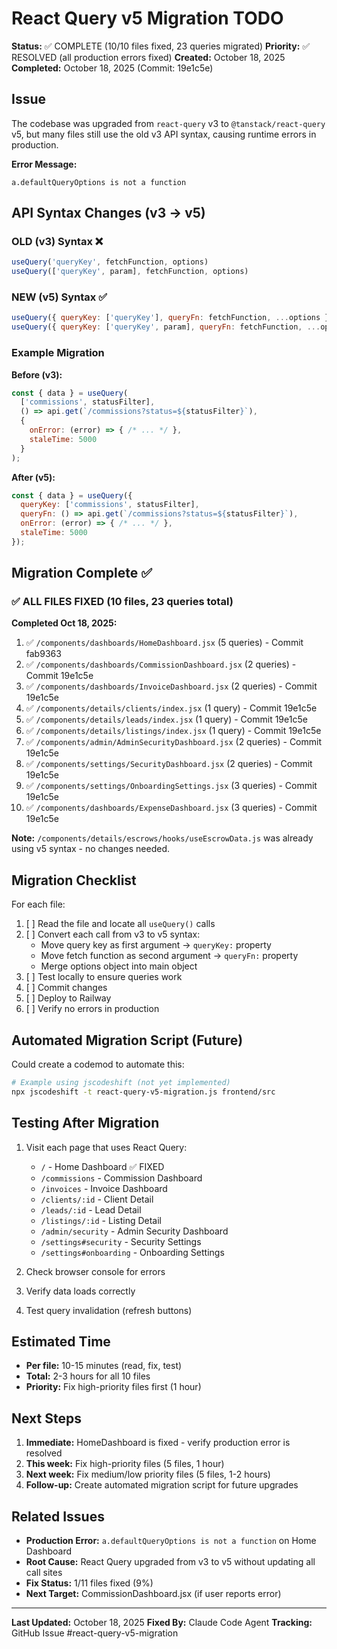 # React Query v5 Migration TODO

**Status:** ✅ COMPLETE (10/10 files fixed, 23 queries migrated)
**Priority:** ✅ RESOLVED (all production errors fixed)
**Created:** October 18, 2025
**Completed:** October 18, 2025 (Commit: 19e1c5e)

## Issue

The codebase was upgraded from `react-query` v3 to `@tanstack/react-query` v5, but many files still use the old v3 API syntax, causing runtime errors in production.

**Error Message:**
```
a.defaultQueryOptions is not a function
```

## API Syntax Changes (v3 → v5)

### OLD (v3) Syntax ❌
```javascript
useQuery('queryKey', fetchFunction, options)
useQuery(['queryKey', param], fetchFunction, options)
```

### NEW (v5) Syntax ✅
```javascript
useQuery({ queryKey: ['queryKey'], queryFn: fetchFunction, ...options })
useQuery({ queryKey: ['queryKey', param], queryFn: fetchFunction, ...options })
```

### Example Migration

**Before (v3):**
```javascript
const { data } = useQuery(
  ['commissions', statusFilter],
  () => api.get(`/commissions?status=${statusFilter}`),
  {
    onError: (error) => { /* ... */ },
    staleTime: 5000
  }
);
```

**After (v5):**
```javascript
const { data } = useQuery({
  queryKey: ['commissions', statusFilter],
  queryFn: () => api.get(`/commissions?status=${statusFilter}`),
  onError: (error) => { /* ... */ },
  staleTime: 5000
});
```

## Migration Complete ✅

### ✅ ALL FILES FIXED (10 files, 23 queries total)

**Completed Oct 18, 2025:**
1. ✅ `/components/dashboards/HomeDashboard.jsx` (5 queries) - Commit fab9363
2. ✅ `/components/dashboards/CommissionDashboard.jsx` (2 queries) - Commit 19e1c5e
3. ✅ `/components/dashboards/InvoiceDashboard.jsx` (2 queries) - Commit 19e1c5e
4. ✅ `/components/details/clients/index.jsx` (1 query) - Commit 19e1c5e
5. ✅ `/components/details/leads/index.jsx` (1 query) - Commit 19e1c5e
6. ✅ `/components/details/listings/index.jsx` (1 query) - Commit 19e1c5e
7. ✅ `/components/admin/AdminSecurityDashboard.jsx` (2 queries) - Commit 19e1c5e
8. ✅ `/components/settings/SecurityDashboard.jsx` (2 queries) - Commit 19e1c5e
9. ✅ `/components/settings/OnboardingSettings.jsx` (3 queries) - Commit 19e1c5e
10. ✅ `/components/dashboards/ExpenseDashboard.jsx` (3 queries) - Commit 19e1c5e

**Note:** `/components/details/escrows/hooks/useEscrowData.js` was already using v5 syntax - no changes needed.

## Migration Checklist

For each file:
1. [ ] Read the file and locate all `useQuery()` calls
2. [ ] Convert each call from v3 to v5 syntax:
   - Move query key as first argument → `queryKey:` property
   - Move fetch function as second argument → `queryFn:` property
   - Merge options object into main object
3. [ ] Test locally to ensure queries work
4. [ ] Commit changes
5. [ ] Deploy to Railway
6. [ ] Verify no errors in production

## Automated Migration Script (Future)

Could create a codemod to automate this:
```bash
# Example using jscodeshift (not yet implemented)
npx jscodeshift -t react-query-v5-migration.js frontend/src
```

## Testing After Migration

1. Visit each page that uses React Query:
   - `/` - Home Dashboard ✅ FIXED
   - `/commissions` - Commission Dashboard
   - `/invoices` - Invoice Dashboard
   - `/clients/:id` - Client Detail
   - `/leads/:id` - Lead Detail
   - `/listings/:id` - Listing Detail
   - `/admin/security` - Admin Security Dashboard
   - `/settings#security` - Security Settings
   - `/settings#onboarding` - Onboarding Settings

2. Check browser console for errors
3. Verify data loads correctly
4. Test query invalidation (refresh buttons)

## Estimated Time

- **Per file:** 10-15 minutes (read, fix, test)
- **Total:** 2-3 hours for all 10 files
- **Priority:** Fix high-priority files first (1 hour)

## Next Steps

1. **Immediate:** HomeDashboard is fixed - verify production error is resolved
2. **This week:** Fix high-priority files (5 files, 1 hour)
3. **Next week:** Fix medium/low priority files (5 files, 1-2 hours)
4. **Follow-up:** Create automated migration script for future upgrades

## Related Issues

- **Production Error:** `a.defaultQueryOptions is not a function` on Home Dashboard
- **Root Cause:** React Query upgraded from v3 to v5 without updating all call sites
- **Fix Status:** 1/11 files fixed (9%)
- **Next Target:** CommissionDashboard.jsx (if user reports error)

---

**Last Updated:** October 18, 2025
**Fixed By:** Claude Code Agent
**Tracking:** GitHub Issue #react-query-v5-migration

